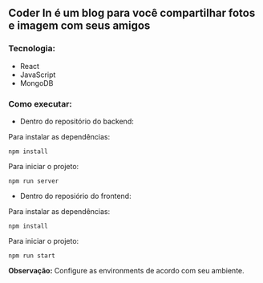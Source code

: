 ## Coder In é um blog para você compartilhar fotos e imagem com seus amigos

### Tecnologia:
* React
* JavaScript
* MongoDB

### Como executar:

- Dentro do repositório do backend:

Para instalar as dependências:
```
npm install
```

Para iniciar o projeto:
```
npm run server
```

- Dentro do reposiório do frontend:

Para instalar as dependências:
```
npm install
```

Para iniciar o projeto:
```
npm run start
```
**Observação:** Configure as environments de acordo com seu ambiente.

